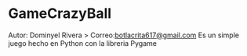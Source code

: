 # GameCrazyBall
Autor: Dominyel Rivera > Correo:botlacrita617@gmail.com
Es un simple juego hecho en Python con la libreria Pygame

